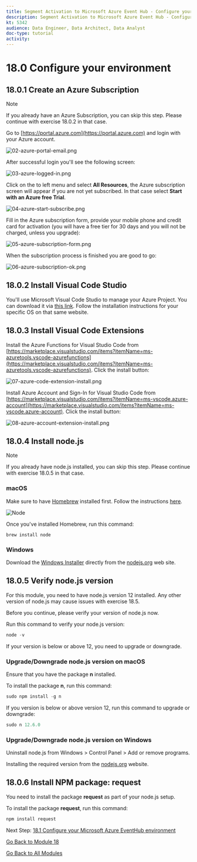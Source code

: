 ```yaml
---
title: Segment Activation to Microsoft Azure Event Hub - Configure your Microsoft Azure environment
description: Segment Activation to Microsoft Azure Event Hub - Configure your Microsoft Azure environment
kt: 5342
audience: Data Engineer, Data Architect, Data Analyst
doc-type: tutorial
activity: 
---
```


# 18.0 Configure your environment

## 18.0.1 Create an Azure Subscription

>[!NOTE]
>
>If you already have an Azure Subscription, you can skip this step. Please continue with exercise 18.0.2 in that case.

Go to [https://portal.azure.com](https://portal.azure.com) and login with your Azure account.

![02-azure-portal-email.png](./images/02-azure-portal-email.png)

After successful login you'll see the following screen:

![03-azure-logged-in.png](./images/03-azure-logged-in.png)

Click on the to left menu and select **All Resources**, the Azure subscription screen will appear if you are not yet subscribed. In that case select **Start with an Azure free Trial**. 

![04-azure-start-subscribe.png](./images/04-azure-start-subscribe.png)

Fill in the Azure subscription form, provide your mobile phone and credit card for activation (you will have a free tier for 30 days and you will not be charged, unless you upgrade):

![05-azure-subscription-form.png](./images/05-azure-subscription-form.png)

When the subscription process is finished you are good to go: 

![06-azure-subscription-ok.png](./images/06-azure-subscription-ok.png)


## 18.0.2 Install Visual Code Studio

You'll use Microsoft Visual Code Studio to manage your Azure Project. You can download it via [this link](https://code.visualstudio.com/download). Follow the installation instructions for your specific OS on that same website.

## 18.0.3 Install Visual Code Extensions

Install the Azure Functions for Visual Studio Code from [https://marketplace.visualstudio.com/items?itemName=ms-azuretools.vscode-azurefunctions](https://marketplace.visualstudio.com/items?itemName=ms-azuretools.vscode-azurefunctions). Click the install button:

![07-azure-code-extension-install.png](./images/07-azure-code-extension-install.png)

Install Azure Account and Sign-In for Visual Studio Code from [https://marketplace.visualstudio.com/items?itemName=ms-vscode.azure-account](https://marketplace.visualstudio.com/items?itemName=ms-vscode.azure-account). Click the install button:

![08-azure-account-extension-install.png](./images/08-azure-account-extension-install.png)

## 18.0.4 Install node.js

>[!NOTE]
>
>If you already have node.js installed, you can skip this step. Please continue with exercise 18.0.5 in that case.

### macOS

Make sure to have [Homebrew](https://brew.sh/) installed first. Follow the instructions [here](https://brew.sh/).

![Node](./images/brew.png)

Once you've installed Homebrew, run this command:

```
brew install node
```

### Windows

Download the [Windows Installer](https://nodejs.org/en/#home-downloadhead) directly from the [nodejs.org](https://nodejs.org/en/) web site.

## 18.0.5 Verify node.js version

For this module, you need to have node.js version 12 installed. Any other version of node.js may cause issues with exercise 18.5.

Before you continue, please verify your version of node.js now.

Run this command to verify your node.js version:

```javascript
node -v
```

If your version is below or above 12, you need to upgrade or downgrade.

### Upgrade/Downgrade node.js version on macOS

Ensure that you have the package **n** installed.

To install the package **n**, run this command:

```javascript
sudo npm install -g n
```

If you version is below or above version 12, run this command to upgrade or downgrade:

```javascript
sudo n 12.6.0
```

### Upgrade/Downgrade node.js version on Windows

Uninstall node.js from Windows > Control Panel > Add or remove programs.

Installing the required version from the [nodejs.org](https://nodejs.org/en/) website.

## 18.0.6 Install NPM package: request

You need to install the package **request** as part of your node.js setup.

To install the package **request**, run this command:

```javascript
npm install request
```


Next Step: [18.1 Configure your Microsoft Azure EventHub environment](./ex1.md)

[Go Back to Module 18](./segment-activation-microsoft-azure-eventhub.md)

[Go Back to All Modules](./../../overview.md)
